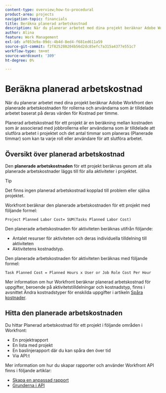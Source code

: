 ```yaml
---
content-type: overview;how-to-procedural
product-area: projects
navigation-topic: financials
title: Beräkna planerad arbetskostnad
description: När du planerar arbetet med dina projekt beräknar Adobe Workfront den planerade arbetskostnaden för rollerna och användarna som är tilldelade arbetet baserat på deras värden för Kostnad per timme.
author: Alina
feature: Work Management
exl-id: af053e9a-09dc-4b4d-8ed4-f681ed611a59
source-git-commit: f2f825280204b56d2dc85efc7a315a4377e551c7
workflow-type: tm+mt
source-wordcount: '309'
ht-degree: 0%

---
```


# Beräkna planerad arbetskostnad

När du planerar arbetet med dina projekt beräknar Adobe Workfront den planerade arbetskostnaden för rollerna och användarna som är tilldelade arbetet baserat på deras värden för Kostnad per timme.

Planerad arbetskostnad för ett projekt är en beräkning mellan kostnaden som är associerad med jobbrollerna eller användarna som är tilldelade att slutföra arbetet i projektet och det antal timmar som planeras (Planerade timmar) som kan ta varje roll eller användare för att slutföra arbetet.

## Översikt över planerad arbetskostnad

Den **planerade arbetskostnaden** för ett projekt beräknas genom att alla planerade arbetskostnader läggs till för alla aktiviteter i projektet.

>[!TIP]
>
>Det finns ingen planerad arbetskostnad kopplad till problem eller själva projektet.

Workfront beräknar den planerade arbetskostnaden för ett projekt med följande formel:

```
Project Planned Labor Cost= SUM(Tasks Planned Labor Cost)
```

Den planerade arbetskostnaden för aktiviteten beräknas utifrån följande:

* Antalet resurser för aktiviteten och deras individuella tilldelning till aktiviteten
* Aktivitetens kostnadstyp.

Den planerade arbetskostnaden för aktiviteten beräknas med följande formel:

```
Task Planned Cost = Planned Hours x User or Job Role Cost Per Hour
```

Mer information om hur Workfront beräknar planerad arbetskostnad för uppgifter, beroende på aktivitetstilldelningar och kostnadstyp, finns i avsnittet Ändra kostnadstyper för enskilda uppgifter i artikeln [Spåra kostnader](../../../manage-work/projects/project-finances/track-costs.md).

## Hitta den planerade arbetskostnaden

Du hittar Planerad arbetskostnad för ett projekt i följande områden i Workfront:

* En projektrapport
* En lista med projekt
* En baslinjerapport där du kan spåra den över tid
* Via API:t

Mer information om hur du skapar rapporter och använder Workfront API finns i följande artiklar:

* [Skapa en anpassad rapport](../../../reports-and-dashboards/reports/creating-and-managing-reports/create-custom-report.md)
* [Grunderna i API](../../../wf-api/general/api-basics.md)
